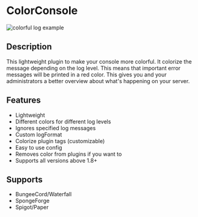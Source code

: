 # ColorConsole

![colorful log example](https://www.spigotmc.org/attachments/upload_2017-5-25_13-18-54-png.243110/)

## Description

This lightweight plugin to make your console more colorful. It colorize the message depending on the log level. This means that important error messages will be printed in a red color. This gives you and your administrators a better overview about what's happening on your server.

## Features

* Lightweight
* Different colors for different log levels
* Ignores specified log messages
* Custom logFormat
* Colorize plugin tags (customizable)
* Easy to use config
* Removes color from plugins if you want to
* Supports all versions above 1.8+

## Supports

* BungeeCord/Waterfall
* SpongeForge
* Spigot/Paper
